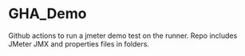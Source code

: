 # GHA_Demo
Github actions to run a jmeter demo test on the runner.
Repo includes JMeter JMX and properties files in folders. 
